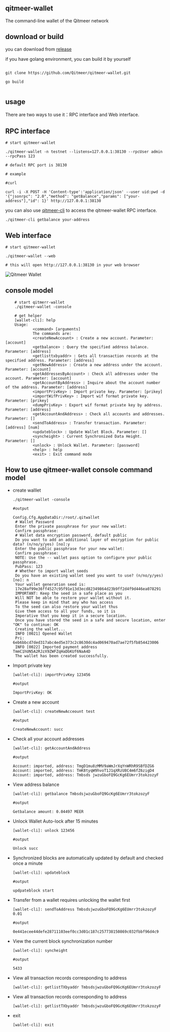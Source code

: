 ## qitmeer-wallet
The command-line wallet of the Qitmeer network


## download or build

you can download from [release](https://github.com/Qitmeer/qitmeer-wallet/releases)

if you have golang environment, you can build it by yourself

```

git clone https://github.com/Qitmeer/qitmeer-wallet.git

go build


```

## usage

There are two ways to use it：RPC interface and Web interface.


## RPC interface

```
# start qitmeer-wallet

./qitmeer-wallet -n testnet --listens=127.0.0.1:38130 --rpcUser admin --rpcPass 123

# default RPC port is 38130

# example

#curl

curl -i -X POST -H 'Content-type':'application/json' --user uid:pwd -d '{"jsonrpc": "2.0","method": "getBalance","params": ["your-address"],"id": 1}' http://127.0.0.1:38130

```

you can also use [qitmeer-cli](https://github.com/Qitmeer/qitmeer-cli) to access the qitmeer-wallet RPC interface.

```
./qitmeer-cli getbalance your-address
```

## Web interface

```
# start qitmeer-wallet

./qitmeer-wallet --web

# this will open http://127.0.0.1:38130 in your web browser

```

![Qitmeer Wallet](assets/wallet-info.png)

## console model
```
    # start qitmerr-wallet 
    ./qitmeer-wallet -console
    
    # get helper
    [wallet-cli]: help
    Usage:
            <command> [arguments]
            The commands are:
            <createNewAccount> : Create a new account. Parameter: [account]
            <getbalance> : Query the specified address balance. Parameter: [address]
            <getlisttxbyaddr> : Gets all transaction records at the specified address. Parameter: [address]
            <getNewAddress> : Create a new address under the account. Parameter: [account]
            <getAddressesByAccount> : Check all addresses under the account. Parameter: [account]
            <getAccountByAddress> : Inquire about the account number of the address. Parameter: [address]
            <importPrivKey> : Import private key. Parameter: [prikey]
            <importWifPrivKey> : Import wif format private key. Parameter: [prikey]
            <dumpPrivKey> : Export wif format private key by address. Parameter: [address]
            <getAccountAndAddress> : Check all accounts and addresses. Parameter: []
            <sendToAddress> : Transfer transaction. Parameter: [address] [num]
            <updateblock> : Update Wallet Block. Parameter: []
            <syncheight> : Current Synchronized Data Height. Parameter: []
            <unlock> : Unlock Wallet. Parameter: [password]
            <help> : help
            <exit> : Exit command mode

```


## How to use qitmeer-wallet console command model

- create walllet

    `
        ./qitmeer-wallet -console
    `
    
    `#output`
    
    ```
    Config.Cfg.AppDataDir:/root/.qitwallet
     # Wallet Password
     Enter the private passphrase for your new wallet:
     Confirm passphrase:
     # Wallet data encryption password, default public
     Do you want to add an additional layer of encryption for public data? (n/no/y/yes) [no]:y
     Enter the public passphrase for your new wallet:
     Confirm passphrase:
     NOTE: Use the -- wallet pass option to configure your public passphrase.
     PubPass: 123
     # Whether to import wallet seeds
     Do you have an existing wallet seed you want to use? (n/no/y/yes) [no]: n
     Your wallet generation seed is:
     17e28af99e36ff4527c95f91e13d3ecd82349864d23b9ff2d4f9d446ea078291
     IMPORTANT: Keep the seed in a safe place as you
     Will NOT be able to restore your wallet without it.
     Please keep in mind that any who has access
     To the seed can also restore your wallet thus
     Give them access to all your funds, so it is
     Imperative that you keep it in a secure location.
     Once you have stored the seed in a safe and secure location, enter "OK" to continue: OK
     Creating the wallet...
     INFO [0021] Opened Wallet
     Pri: 6eb6bbcd7ded317abc4ed5e373c2c8630dc4ad069470ad7ae72f5fb854423006
     INFO [0022] Imported payment address TmmC1hUN5A2RJzX9ZWFZqHaDbKUf6NaA4D
     The wallet has been created successfully.
     ```
    
    
- Import private key

    `[wallet-cli]: importPrivKey 123456 `
    
    `#output`
    
    `ImportPrivKey: OK`
    
- Create a new account
    
    `[wallet-cli]: createNewAcceount test`
    
    `#output`
    
    `CreateNewAccount: succ`

- Check all your account addresses
  
  `[wallet-cli]: getAccountAndAddress`
  
  `#output`
  
  `Account: imported, address: TmgD1mu8zMMV9aWmJrXqYnWRhR9SBfDZG6
   Account: imported, address: TmK8tyqW9hvoT1J1qXRzU8C4m6fZ6zigD4
   Account: imported, address: Tmbsds jwzuGboFQ9GcKg6EUmrr3tokzozyF
   `

- View address balance

    `[wallet-cli]: getbalance TmbsdsjwzuGboFQ9GcKg6EUmrr3tokzozyF`
    
    `#output`
    
    `Getbalance amount: 0.04497 MEER`
    
- Unlock Wallet Auto-lock after 15 minutes
    
    `[wallet-cli]: unlock 123456`
    
    `#output`
    
    `Unlock succ`
    
- Synchronized blocks are automatically updated by default and checked once a minute

    `[wallet-cli]: updateblock`
    
    `#output`
    
    `updpateblock start`
    
- Transfer from a wallet requires unlocking the wallet first

    `[wallet-cli]: sendToAddress TmbsdsjwzuGboFQ9GcKg6EUmrr3tokzozyF 0.01`
    
    `#output`
    
    `0e441ecee44defe28711103eef0cc3d01c187c257738150869c032fbbf96d4c9`
    
- View the current block synchronization number

    `[wallet-cli]: syncheight`
    
    `#output`
    
    `5433`
    

- View all transaction records corresponding to address

    `[wallet-cli]: getlistTXbyaddr TmbsdsjwzuGboFQ9GcKg6EUmrr3tokzozyF`
  
- View all transaction records corresponding to address

    `[wallet-cli]: getlistTXbyaddr TmbsdsjwzuGboFQ9GcKg6EUmrr3tokzozyF`
    

  
- exit

    `[wallet-cli]: exit`
    
